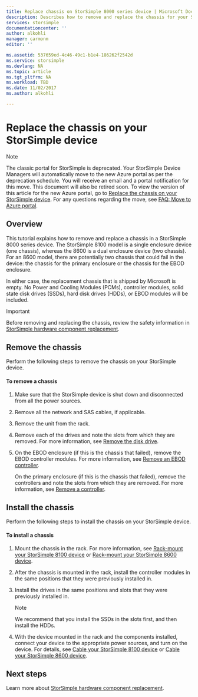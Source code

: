 ```yaml
---
title: Replace chassis on StorSimple 8000 series device | Microsoft Docs
description: Describes how to remove and replace the chassis for your StorSimple primary enclosure or EBOD enclosure.
services: storsimple
documentationcenter: ''
author: alkohli
manager: carmonm
editor: ''

ms.assetid: 537659ed-4c46-49c1-b1e4-186262f2542d
ms.service: storsimple
ms.devlang: NA
ms.topic: article
ms.tgt_pltfrm: NA
ms.workload: TBD
ms.date: 11/02/2017
ms.author: alkohli

---
```

# Replace the chassis on your StorSimple device
> [!NOTE]
> The classic portal for StorSimple is deprecated. Your StorSimple Device Managers will automatically move to the new Azure portal as per the deprecation schedule. You will receive an email and a portal notification for this move. This document will also be retired soon. To view the version of this article for the new Azure portal, go to [Replace the chassis on your StorSimple device](storsimple-8000-chassis-replacement.md). For any questions regarding the move, see [FAQ: Move to Azure portal](storsimple-8000-move-azure-portal-faq.md).

## Overview
This tutorial explains how to remove and replace a chassis in a StorSimple 8000 series device. The StorSimple 8100 model is a single enclosure device (one chassis), whereas the 8600 is a dual enclosure device (two chassis). For an 8600 model, there are potentially two chassis that could fail in the device: the chassis for the primary enclosure or the chassis for the EBOD enclosure.

In either case, the replacement chassis that is shipped by Microsoft is empty. No Power and Cooling Modules (PCMs), controller modules, solid state disk drives (SSDs), hard disk drives (HDDs), or EBOD modules will be included.

> [!IMPORTANT]
> Before removing and replacing the chassis, review the safety information in [StorSimple hardware component replacement](storsimple-hardware-component-replacement.md).
> 
> 

## Remove the chassis
Perform the following steps to remove the chassis on your StorSimple device.

#### To remove a chassis
1. Make sure that the StorSimple device is shut down and disconnected from all the power sources.
2. Remove all the network and SAS cables, if applicable.
3. Remove the unit from the rack.
4. Remove each of the drives and note the slots from which they are removed. For more information, see [Remove the disk drive](storsimple-disk-drive-replacement.md#remove-the-disk-drive).
5. On the EBOD enclosure (if this is the chassis that failed), remove the EBOD controller modules. For more information, see [Remove an EBOD controller](storsimple-ebod-controller-replacement.md#remove-an-ebod-controller). 
   
    On the primary enclosure (if this is the chassis that failed), remove the controllers and note the slots from which they are removed. For more information, see [Remove a controller](storsimple-controller-replacement.md#remove-a-controller).

## Install the chassis
Perform the following steps to install the chassis on your StorSimple device.

#### To install a chassis
1. Mount the chassis in the rack. For more information, see [Rack-mount your StorSimple 8100 device](storsimple-8100-hardware-installation.md#rack-mount-your-storsimple-8100-device) or [Rack-mount your StorSimple 8600 device](storsimple-8600-hardware-installation.md#rack-mount-your-storsimple-8600-device).
2. After the chassis is mounted in the rack, install the controller modules in the same positions that they were previously installed in.
3. Install the drives in the same positions and slots that they were previously installed in.
   
   > [!NOTE]
   > We recommend that you install the SSDs in the slots first, and then install the HDDs.
   > 
   > 
4. With the device mounted in the rack and the components installed, connect your device to the appropriate power sources, and turn on the device. For details, see [Cable your StorSimple 8100 device](storsimple-8100-hardware-installation.md#cable-your-storsimple-8100-device) or [Cable your StorSimple 8600 device](storsimple-8600-hardware-installation.md#cable-your-storsimple-8600-device).

## Next steps
Learn more about [StorSimple hardware component replacement](storsimple-hardware-component-replacement.md).

